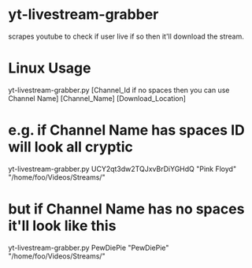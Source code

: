 # yt-livestream-grabber
scrapes youtube to check if user live if so then it'll download the stream.

# Linux Usage

yt-livestream-grabber.py [Channel_Id if no spaces then you can use Channel Name] [Channel_Name] [Download_Location]

# e.g. if Channel Name has spaces ID will look all cryptic 
yt-livestream-grabber.py UCY2qt3dw2TQJxvBrDiYGHdQ "Pink Floyd" "/home/foo/Videos/Streams/"

# but if Channel Name has no spaces it'll look like this 
yt-livestream-grabber.py PewDiePie "PewDiePie" "/home/foo/Videos/Streams/"



